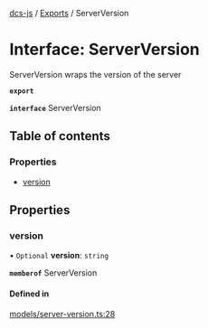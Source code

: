 [dcs-js](../README.md) / [Exports](../modules.md) / ServerVersion

# Interface: ServerVersion

ServerVersion wraps the version of the server

**`export`**

**`interface`** ServerVersion

## Table of contents

### Properties

- [version](ServerVersion.md#version)

## Properties

### <a id="version" name="version"></a> version

• `Optional` **version**: `string`

**`memberof`** ServerVersion

#### Defined in

[models/server-version.ts:28](https://github.com/unfoldingWord/dcs-js/blob/b29eb7a/models/server-version.ts#L28)
